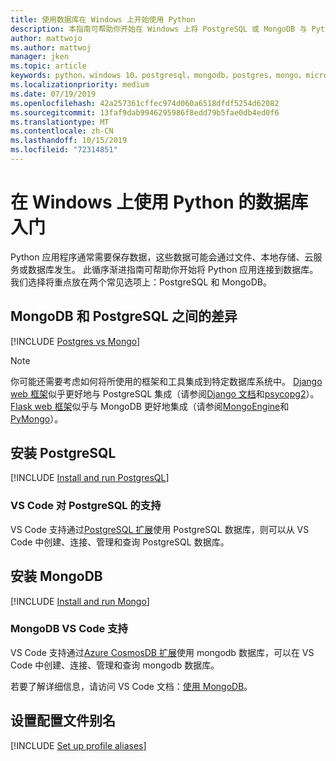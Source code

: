 ```yaml
---
title: 使用数据库在 Windows 上开始使用 Python
description: 本指南可帮助你开始在 Windows 上将 PostgreSQL 或 MongoDB 与 Python 配合使用。
author: mattwojo
ms.author: mattwoj
manager: jken
ms.topic: article
keywords: python，windows 10，postgresql，mongodb，postgres，mongo，microsoft，python on windows，在 windows 上安装 postgresql，在 windows 上安装 mongodb，使用带有 python 的 mongodb，在 postgresql 上使用 mongodb，postgresql
ms.localizationpriority: medium
ms.date: 07/19/2019
ms.openlocfilehash: 42a257361cffec974d060a6518dfdf5254d62082
ms.sourcegitcommit: 13faf9dab9946295986f8edd79b5fae0db4ed0f6
ms.translationtype: MT
ms.contentlocale: zh-CN
ms.lasthandoff: 10/15/2019
ms.locfileid: "72314851"
---
```

# <a name="get-started-using-databases-with-python-on-windows"></a>在 Windows 上使用 Python 的数据库入门

Python 应用程序通常需要保存数据，这些数据可能会通过文件、本地存储、云服务或数据库发生。 此循序渐进指南可帮助你开始将 Python 应用连接到数据库。 我们选择将重点放在两个常见选项上：PostgreSQL 和 MongoDB。

## <a name="differences-between-mongodb-and-postgresql"></a>MongoDB 和 PostgreSQL 之间的差异

[!INCLUDE [Postgres vs Mongo](../includes/postgres-v-mongo.md)]

> [!NOTE]
> 你可能还需要考虑如何将所使用的框架和工具集成到特定数据库系统中。 [Django web 框架](./web-frameworks.md#hello-world-tutorial-for-django)似乎更好地与 PostgreSQL 集成（请参阅[Django 文档](https://docs.djangoproject.com/en/2.2/ref/contrib/postgres/)和[psycopg2](https://github.com/psycopg/psycopg2)）。 [Flask web 框架](./web-frameworks.md#hello-world-tutorial-for-flask)似乎与 MongoDB 更好地集成（请参阅[MongoEngine](https://github.com/MongoEngine/flask-mongoengine)和[PyMongo](https://github.com/dcrosta/flask-pymongo)）。

## <a name="install-postgresql"></a>安装 PostgreSQL

[!INCLUDE [Install and run PostgresQL](../includes/install-and-run-postgres.md)]

### <a name="vs-code-support-for-postgresql"></a>VS Code 对 PostgreSQL 的支持

VS Code 支持通过[PostgreSQL 扩展](https://marketplace.visualstudio.com/items?itemName=ms-ossdata.vscode-postgresql)使用 PostgreSQL 数据库，则可以从 VS Code 中创建、连接、管理和查询 PostgreSQL 数据库。

## <a name="install-mongodb"></a>安装 MongoDB

[!INCLUDE [Install and run Mongo](../includes/install-and-run-mongo.md)]

### <a name="vs-code-support-for-mongodb"></a>MongoDB VS Code 支持

VS Code 支持通过[Azure CosmosDB 扩展](https://marketplace.visualstudio.com/items?itemName=ms-azuretools.vscode-cosmosdb)使用 mongodb 数据库，可以在 VS Code 中创建、连接、管理和查询 mongodb 数据库。

若要了解详细信息，请访问 VS Code 文档：[使用 MongoDB](https://code.visualstudio.com/docs/azure/mongodb)。

## <a name="set-up-profile-aliases"></a>设置配置文件别名

[!INCLUDE [Set up profile aliases](../includes/profile-aliases.md)]
